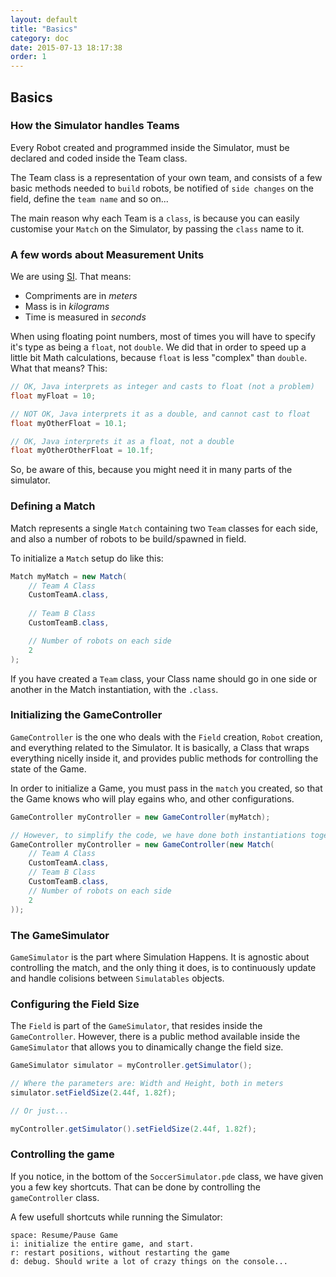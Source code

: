 ```yaml
---
layout: default
title: "Basics"
category: doc
date: 2015-07-13 18:17:38 
order: 1
---
```

## Basics

### How the Simulator handles Teams

Every Robot created and programmed inside the Simulator, must be declared and coded inside the
Team class.

The Team class is a representation of your own team, and consists of a few basic methods needed
to `build` robots, be notified of `side changes` on the field, define the `team name` and so on...

The main reason why each Team is a `class`, is because you can easily customise your `Match` on the
Simulator, by passing the `class` name to it.

### A few words about Measurement Units

We are using [SI](https://en.wikipedia.org/wiki/International_System_of_Units). That means:

* Compriments are in *meters*
* Mass is in *kilograms*
* Time is measured in *seconds*

When using floating point numbers, most of times you will have to specify it's type as being
a `float`, not `double`. We did that in order to speed up a little bit Math calculations,
because `float` is less "complex" than `double`. What that means? This:

```java
// OK, Java interprets as integer and casts to float (not a problem)
float myFloat = 10;

// NOT OK, Java interprets it as a double, and cannot cast to float
float myOtherFloat = 10.1;

// OK, Java interprets it as a float, not a double
float myOtherOtherFloat = 10.1f;
```

So, be aware of this, because you might need it in many parts of the simulator.

### Defining a Match

Match represents a single `Match` containing two `Team` classes for each side, and also a
number of robots to be build/spawned in field.

To initialize a `Match` setup do like this:

```java
Match myMatch = new Match(
	// Team A Class
	CustomTeamA.class,
	
	// Team B Class
	CustomTeamB.class,

	// Number of robots on each side
	2
);
```

If you have created a `Team` class, your Class name should go in one side or another in the Match instantiation, with the `.class`.

### Initializing the GameController

`GameController` is the one who deals with the `Field` creation, `Robot` creation, and everything related to the Simulator. It is basically, a Class that wraps everything nicelly inside it, and provides public methods for controlling the state of the Game.

In order to initialize a Game, you must pass in the `match` you created, so that the Game knows who will play egains who, and other configurations.

```java
GameController myController = new GameController(myMatch);

// However, to simplify the code, we have done both instantiations together:
GameController myController = new GameController(new Match(
	// Team A Class
	CustomTeamA.class,
	// Team B Class
	CustomTeamB.class,
	// Number of robots on each side
	2
));
```

### The GameSimulator
`GameSimulator` is the part where Simulation Happens. It is agnostic about controlling the match, and 
the only thing it does, is to continuously update and handle colisions between `Simulatables` objects.

### Configuring the Field Size

The `Field` is part of the `GameSimulator`, that resides inside the `GameController`.
However, there is a public method available inside the `GameSimulator` that allows you to
dinamically change the field size.

```java
GameSimulator simulator = myController.getSimulator();

// Where the parameters are: Width and Height, both in meters
simulator.setFieldSize(2.44f, 1.82f);

// Or just...

myController.getSimulator().setFieldSize(2.44f, 1.82f);
```

### Controlling the game

If you notice, in the bottom of the `SoccerSimulator.pde` class, we have given you a few
key shortcuts. That can be done by controlling the `gameController` class.

A few usefull shortcuts while running the Simulator:

```
space: Resume/Pause Game
i: initialize the entire game, and start.
r: restart positions, without restarting the game
d: debug. Should write a lot of crazy things on the console...
```